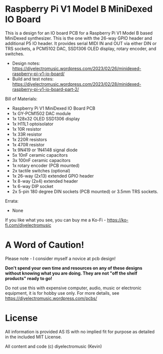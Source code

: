 # Raspberry Pi V1 Model B MiniDexed IO Board

This is a design for an IO board PCB for a Raspberry Pi V1 Model B based MiniDexed synthesizer.  This is the one with the 26-way GPIO header and additional P5 IO header.  It provides serial MIDI IN and OUT via either DIN or TRS sockets, a PCM5102 DAC, SSD1306 OLED display, rotary encoder, and switches.

- Design notes: https://diyelectromusic.wordpress.com/2023/02/26/minidexed-raspberry-pi-v1-io-board/
- Build and test notes: https://diyelectromusic.wordpress.com/2023/02/28/minidexed-raspberry-pi-v1-io-board-part-2/

Bill of Materials:
- Raspberry Pi V1 MiniDexed IO Board PCB
- 1x GY-PCM1502 DAC module
- 1x 128x32 OLED SSD1306 display
- 1x H11L1 optoisolator
- 1x 10R resistor
- 1x 33R resistor
- 1x 220R resistors
- 1x 470R resistor
- 1x 9N419 or 1N4148 signal diode
- 5x 10nF ceramic capacitors
- 3x 100nF ceramic capacitors
- 1x rotary encoder (PCB mounted)
- 2x tactile switches (optional)
- 1x 26-way (2x13) extended GPIO header
- 1x 8-way (2x4) extended header
- 1x 6-way DIP socket
- 2x 5-pin 180 degree DIN sockets (PCB mounted) or 3.5mm TRS sockets.

Errata:
- None

If you like what you see, you can buy me a Ko-Fi - https://ko-fi.com/diyelectromusic

#  A Word of Caution!

Please note - I consider myself a novice at pcb design!

**Don't spend your own time and resources on any of these designs without knowing what you are doing.  They are not "off the shelf products" ready to go!**

Do not use this with expensive computer, audio, music or electronic equipment, it is for hobby use only.  For more details, see https://diyelectromusic.wordpress.com/pcbs/

# License

All information is provided AS IS with no implied fit for purpose as detailed in the included MIT License.

All content and code (c) diyelectromusic (Kevin)
